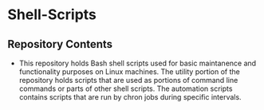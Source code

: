 # Shell-Scripts
## Repository Contents

   * This repository holds Bash shell scripts used for basic maintanence and functionality purposes on Linux machines. The utility portion of the repository holds scripts that are used as portions of command line commands or parts of other shell scripts. The automation scripts contains scripts that are run by chron jobs during specific intervals.
   
   
